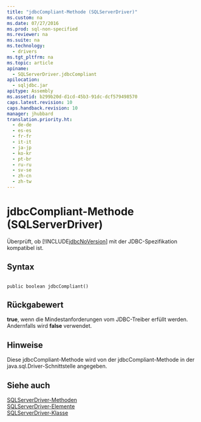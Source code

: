 ```yaml
---
title: "jdbcCompliant-Methode (SQLServerDriver)"
ms.custom: na
ms.date: 07/27/2016
ms.prod: sql-non-specified
ms.reviewer: na
ms.suite: na
ms.technology: 
  - drivers
ms.tgt_pltfrm: na
ms.topic: article
apiname: 
  - SQLServerDriver.jdbcCompliant
apilocation: 
  - sqljdbc.jar
apitype: Assembly
ms.assetid: b299b20d-d1cd-45b3-91dc-dcf579498570
caps.latest.revision: 10
caps.handback.revision: 10
manager: jhubbard
translation.priority.ht: 
  - de-de
  - es-es
  - fr-fr
  - it-it
  - ja-jp
  - ko-kr
  - pt-br
  - ru-ru
  - sv-se
  - zh-cn
  - zh-tw
---
```

# jdbcCompliant-Methode (SQLServerDriver)
  Überprüft, ob [!INCLUDE[jdbcNoVersion](../content/includes/jdbcNoVersion_md.md)] mit der JDBC\-Spezifikation kompatibel ist.  
  
## Syntax  
  
```  
  
public boolean jdbcCompliant()  
```  
  
## Rückgabewert  
 **true**, wenn die Mindestanforderungen vom JDBC\-Treiber erfüllt werden. Andernfalls wird **false** verwendet.  
  
## Hinweise  
 Diese jdbcCompliant\-Methode wird von der jdbcCompliant\-Methode in der java.sql.Driver\-Schnittstelle angegeben.  
  
## Siehe auch  
 [SQLServerDriver-Methoden](../content/SQLServerDriver-Methods.md)   
 [SQLServerDriver-Elemente](../content/SQLServerDriver-Members.md)   
 [SQLServerDriver-Klasse](../content/SQLServerDriver-Class.md)  
  
  